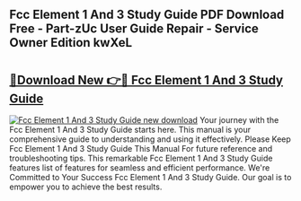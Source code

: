 ## Fcc Element 1 And 3 Study Guide PDF Download Free - Part-zUc User Guide Repair - Service Owner Edition kwXeL

# <h2><a href="http://bc46136.oget.top/?id=Fcc+Element+1+And+3+Study+Guide">🔗Download New 👉🔴 Fcc Element 1 And 3 Study Guide</a></h2>

[![Fcc Element 1 And 3 Study Guide new download](https://i.imgur.com/5g1atiW.png)](http://bc46136.oget.top/?id=Fcc+Element+1+And+3+Study+Guide)
Your journey with the Fcc Element 1 And 3 Study Guide starts here. This manual is your comprehensive guide to understanding and using it effectively. Please Keep Fcc Element 1 And 3 Study Guide This Manual For future reference and troubleshooting tips. This remarkable Fcc Element 1 And 3 Study Guide features list of features for seamless and efficient performance. We're Committed to Your Success Fcc Element 1 And 3 Study Guide. Our goal is to empower you to achieve the best results.
